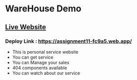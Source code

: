 ﻿# WareHouse Demo

## [Live Website](https://assignment11-fc9a5.web.app/)

### Deploy Link : https://assignment11-fc9a5.web.app/

- This is personal service website
- You can get service
- You can Manage your sales
- 404 components available
- You can watch about our service
